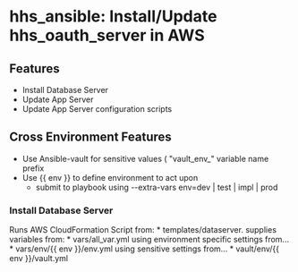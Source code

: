 # hhs_ansible: Install/Update hhs_oauth_server in AWS
## Features
*  Install Database Server 
* Update App Server
* Update App Server configuration scripts

## Cross Environment Features
* Use Ansible-vault for sensitive values ( "vault_env_" variable name prefix
* Use {{ env }} to define environment to act upon
	* submit to playbook using --extra-vars env=dev | test | impl | prod

### Install Database Server
Runs AWS CloudFormation Script from:
	 * templates/dataserver.
supplies variables from:
	* vars/all_var.yml using environment specific settings from...
	* vars/env/{{ env }}/env.yml using sensitive settings from...
	* vault/env/{{ env }}/vault.yml


